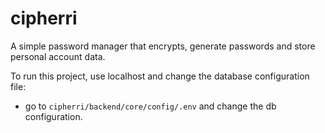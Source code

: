 # cipherri
A simple password manager that encrypts, generate passwords and store personal account data.

To run this project, use localhost and change the database configuration file:
- go to `cipherri/backend/core/config/.env` and change the db configuration.
